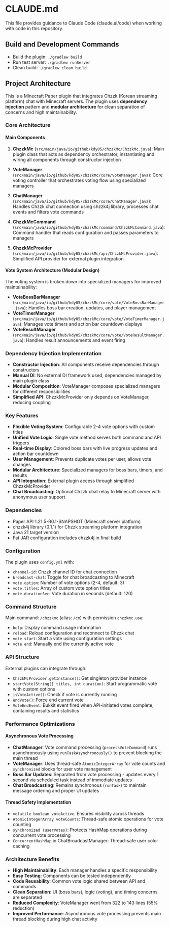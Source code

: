# CLAUDE.md

This file provides guidance to Claude Code (claude.ai/code) when working with code in this repository.

## Build and Development Commands

- Build the plugin: `./gradlew build`
- Run test server: `./gradlew runServer`
- Clean build: `./gradlew clean build`

## Project Architecture

This is a Minecraft Paper plugin that integrates Chzzk (Korean streaming platform) chat with Minecraft servers. The plugin uses **dependency injection** pattern and **modular architecture** for clean separation of concerns and high maintainability.

### Core Architecture

#### Main Components

1. **ChzzkMc** (`src/main/java/io/github/kdy05/chzzkMc/ChzzkMc.java`): Main plugin class that acts as dependency orchestrator, instantiating and wiring all components through constructor injection

2. **VoteManager** (`src/main/java/io/github/kdy05/chzzkMc/core/VoteManager.java`): Core voting controller that orchestrates voting flow using specialized managers

3. **ChatManager** (`src/main/java/io/github/kdy05/chzzkMc/core/ChatManager.java`): Handles Chzzk chat connection using chzzk4j library, processes chat events and filters vote commands

4. **ChzzkMcCommand** (`src/main/java/io/github/kdy05/chzzkMc/command/ChzzkMcCommand.java`): Command handler that reads configuration and passes parameters to managers

5. **ChzzkMcProvider** (`src/main/java/io/github/kdy05/chzzkMc/api/ChzzkMcProvider.java`): Simplified API provider for external plugin integration

#### Vote System Architecture (Modular Design)

The voting system is broken down into specialized managers for improved maintainability:

- **VoteBossBarManager** (`src/main/java/io/github/kdy05/chzzkMc/core/vote/VoteBossBarManager.java`): Handles boss bar creation, updates, and player management
- **VoteTimerManager** (`src/main/java/io/github/kdy05/chzzkMc/core/vote/VoteTimerManager.java`): Manages vote timers and action bar countdown displays  
- **VoteResultManager** (`src/main/java/io/github/kdy05/chzzkMc/core/vote/VoteResultManager.java`): Handles result announcements and event firing

### Dependency Injection Implementation

- **Constructor Injection**: All components receive dependencies through constructors
- **Manual DI**: No external DI framework used, dependencies managed by main plugin class
- **Modular Composition**: VoteManager composes specialized managers for different responsibilities
- **Simplified API**: ChzzkMcProvider only depends on VoteManager, reducing coupling

### Key Features

- **Flexible Voting System**: Configurable 2-4 vote options with custom titles
- **Unified Vote Logic**: Single vote method serves both command and API triggers
- **Real-time Display**: Colored boss bars with live progress updates and action bar countdown  
- **User Management**: Prevents duplicate votes per user, allows vote changes
- **Modular Architecture**: Specialized managers for boss bars, timers, and results
- **API Integration**: External plugin access through simplified ChzzkMcProvider
- **Chat Broadcasting**: Optional Chzzk chat relay to Minecraft server with anonymous user support

### Dependencies

- Paper API 1.21.5-R0.1-SNAPSHOT (Minecraft server platform)
- chzzk4j library (0.1.1) for Chzzk streaming platform integration
- Java 21 target version
- Fat JAR configuration includes chzzk4j in final build

### Configuration

The plugin uses `config.yml` with:
- `channel-id`: Chzzk channel ID for chat connection
- `broadcast-chat`: Toggle for chat broadcasting to Minecraft
- `vote.option`: Number of vote options (2-4, default: 3)
- `vote.titles`: Array of custom vote option titles  
- `vote.durationSec`: Vote duration in seconds (default: 120)

### Command Structure

Main command: `/chzzkmc` (alias: `/cm`) with permission `chzzkmc.use`:
- `help`: Display command usage information
- `reload`: Reload configuration and reconnect to Chzzk chat
- `vote start`: Start a vote using configuration settings
- `vote end`: Manually end the currently active vote

### API Structure

External plugins can integrate through:
- `ChzzkMcProvider.getInstance()`: Get singleton provider instance
- `startVote(String[] titles, int duration)`: Start programmatic vote with custom options
- `isVoteActive()`: Check if vote is currently running
- `endVote()`: Force end current vote
- `VoteEndEvent`: Bukkit event fired when API-initiated votes complete, containing results and statistics

### Performance Optimizations

#### Asynchronous Vote Processing
- **ChatManager**: Vote command processing (`processVoteCommand`) runs asynchronously using `runTaskAsynchronously()` to prevent blocking the main thread
- **VoteManager**: Uses thread-safe `AtomicIntegerArray` for vote counts and `synchronized` blocks for user vote management
- **Boss Bar Updates**: Separated from vote processing - updates every 1 second via scheduled task instead of immediate updates
- **Chat Broadcasting**: Remains synchronous (`runTask`) to maintain message ordering and proper UI updates

#### Thread Safety Implementation
- `volatile boolean voteActive`: Ensures visibility across threads
- `AtomicIntegerArray voteCounts`: Thread-safe atomic operations for vote counting
- `synchronized (userVotes)`: Protects HashMap operations during concurrent vote processing
- `ConcurrentHashMap` in ChatBroadcastManager: Thread-safe user color caching

### Architecture Benefits

- **High Maintainability**: Each manager handles a specific responsibility
- **Easy Testing**: Components can be tested independently  
- **Code Reusability**: Common vote logic shared between API and commands
- **Clean Separation**: UI (boss bars), logic (voting), and timing concerns are separated
- **Reduced Complexity**: VoteManager went from 322 to 143 lines (55% reduction)
- **Improved Performance**: Asynchronous vote processing prevents main thread blocking during high chat activity